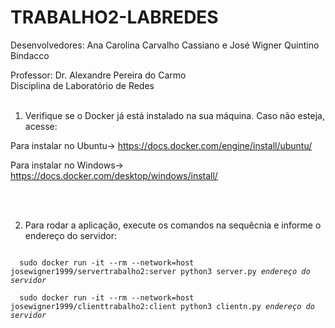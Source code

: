 # TRABALHO2-LABREDES

Desenvolvedores: Ana Carolina Carvalho Cassiano e José Wigner Quintino Bindacco
<div></div>
Professor: Dr. Alexandre Pereira do Carmo
<div></div>
Disciplina de Laboratório de Redes
<br>
<br>

1) Verifique se o Docker já está instalado na sua máquina. Caso não esteja, acesse:

Para instalar no Ubuntu-> https://docs.docker.com/engine/install/ubuntu/

Para instalar no Windows-> https://docs.docker.com/desktop/windows/install/

<br>
<br>

2) Para rodar a aplicação, execute os comandos na sequêcnia e informe o endereço do servidor:

<code>
  sudo docker run -it --rm --network=host josewigner1999/servertrabalho2:server python3 server.py <i>endereço do servidor</i>
</code>
<div></div>
<code>
  sudo docker run -it --rm --network=host josewigner1999/clienttrabalho2:client python3 clientn.py <i>endereço do servidor</i>
</code>
